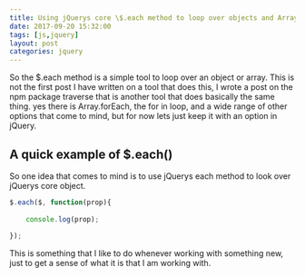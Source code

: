 ```yaml
---
title: Using jQuerys core \$.each method to loop over objects and Arrays
date: 2017-09-20 15:32:00
tags: [js,jquery]
layout: post
categories: jquery
---
```


So the \$.each method is a simple tool to loop over an object or array. This is not the first post I have written on a tool that does this, I wrote a post on the npm package traverse that is another tool that does basically the same thing. yes there is Array.forEach, the for in loop, and a wide range of other options that come to mind, but for now lets just keep it with an option in jQuery.

<!-- more -->

## A quick example of \$.each()

So one idea that comes to mind is to use jQuerys each method to look over jQuerys core object. 

```js
$.each($, function(prop){
 
    console.log(prop);
 
});
```

This is something that I like to do whenever working with something new, just to get a sense of what it is that I am working with.